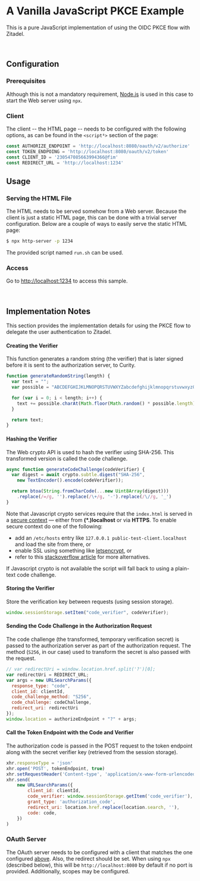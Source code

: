 # A Vanilla JavaScript PKCE Example

This is a pure JavaScript implementation of using the OIDC PKCE flow with Zitadel.

<br/>

## Configuration

### Prerequisites

Although this is not a mandatory requirement, [Node.js](https://nodejs.org/en) is used in this case to start the Web server using `npx`.

### Client

The client -- the HTML page -- needs to be configured with the following options, as can be found in the `<script⁸>` section of the page:

```js
const AUTHORIZE_ENDPOINT = 'http://localhost:8080/oauth/v2/authorize'
const TOKEN_ENDPOING = 'http://localhost:8080/oauth/v2/token'
const CLIENT_ID = '230547085663994366@fim'
const REDIRECT_URL = 'http://localhost:1234'
```

## Usage

### Serving the HTML File

The HTML needs to be served somehow from a Web server. Because the client is just a static HTML page, this can be done with a trivial server configuration. Below are a couple of ways to easily serve the static HTML page:

```sh
$ npx http-server -p 1234
```

The provided script named `run.sh` can be used.

### Access

Go to [http://localhost:1234](http://localhost:1234) to access this sample.

<br/>

## Implementation Notes

This section provides the implementation details for using the PKCE flow to delegate the user authentication to Zitadel.

#### Creating the Verifier

This function generates a random string (the verifier) that is later signed before it is sent to the authorization server, to Curity.

```JavaScript
function generateRandomString(length) {
  var text = "";
  var possible = "ABCDEFGHIJKLMNOPQRSTUVWXYZabcdefghijklmnopqrstuvwxyz0123456789";

  for (var i = 0; i < length; i++) {
    text += possible.charAt(Math.floor(Math.random() * possible.length));
  }

  return text;
}
```

#### Hashing the Verifier

The Web crypto API is used to hash the verifier using SHA-256. This transformed version is called the code challenge.

```JavaScript
async function generateCodeChallenge(codeVerifier) {
  var digest = await crypto.subtle.digest("SHA-256",
    new TextEncoder().encode(codeVerifier));

  return btoa(String.fromCharCode(...new Uint8Array(digest)))
    .replace(/=/g, '').replace(/\+/g, '-').replace(/\//g, '_')
}
```

Note that Javascript crypto services require that the `index.html` is served in a [secure context](https://developer.mozilla.org/en-US/docs/Web/Security/Secure_Contexts) — either from **(\*.)localhost** or via **HTTPS**.
To enable secure context do one of the following:

-   add an `/etc/hosts` entry like `127.0.0.1 public-test-client.localhost` and load the site from there, or
-   enable SSL using something like [letsencrypt](https://letsencrypt.org/), or
-   refer to this [stackoverflow article](https://stackoverflow.com/questions/46468104/how-to-use-subtlecrypto-in-chrome-window-crypto-subtle-is-undefined) for more alternatives.

If Javascript crypto is not available the script will fall back to using a plain-text code challenge.

#### Storing the Verifier

Store the verification key between requests (using session storage).

```JavaScript
window.sessionStorage.setItem("code_verifier", codeVerifier);
```

#### Sending the Code Challenge in the Authorization Request

The code challenge (the transformed, temporary verification secret) is passed to the authorization server as part of the authorization request. The method (`S256`, in our case) used to transform the secret is also passed with the request.

```JavaScript
// var redirectUri = window.location.href.split('?')[0];
var redirectUri = REDIRECT_URL;
var args = new URLSearchParams({
  response_type: "code",
  client_id: clientId,
  code_challenge_method: "S256",
  code_challenge: codeChallenge,
  redirect_uri: redirectUri
});
window.location = authorizeEndpoint + "?" + args;
```

#### Call the Token Endpoint with the Code and Verifier

The authorization code is passed in the POST request to the token endpoint along with the secret verifier key (retrieved from the session storage).

```js
xhr.responseType = 'json'
xhr.open('POST', tokenEndpoint, true)
xhr.setRequestHeader('Content-type', 'application/x-www-form-urlencoded')
xhr.send(
	new URLSearchParams({
		client_id: clientId,
		code_verifier: window.sessionStorage.getItem('code_verifier'),
		grant_type: 'authorization_code',
		redirect_uri: location.href.replace(location.search, ''),
		code: code,
	})
)
```

### OAuth Server

The OAuth server needs to be configured with a client that matches the one configured [above](#Client). Also, the redirect should be set. When using `npx` (described below), this will be `http://localhost:8080` by default if no port is provided. Additionally, scopes may be configured.
